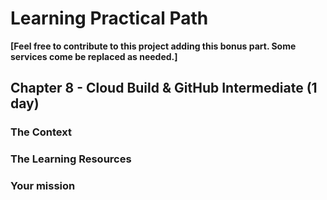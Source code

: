 # Learning Practical Path 

**[Feel free to contribute to this project adding this bonus part. Some services come be replaced as needed.]**

## Chapter 8 - Cloud Build & GitHub Intermediate (1 day)
### The Context
### The Learning Resources
### Your mission
